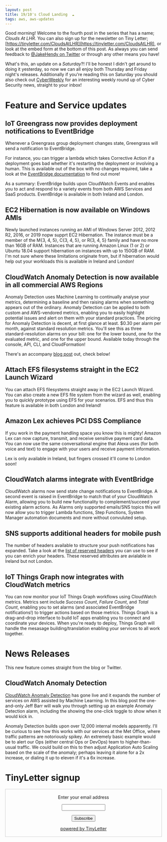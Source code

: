 ```yaml
---
layout: post
title: 19/10's Cloud Landing  ☁
tags: aws, aws-updates
---
```


Good morning! Welcome to the fourth post in the series that has a name; _Clouds At LHR_. You can also sign up for the newsletter on Tiny Letter; [https://tinyletter.com/CloudsAtLHR](https://tinyletter.com/CloudsAtLHR), or look at the embed form at the bottom of this post. As always you can send feedback to [@JakeHendy on Twitter](https://twitter.com/JakeHendy) or through any other means you have!

What's this, an update on a _Saturday_?!
I'll be honest I didn't get around to doing it yesterday, so now we can all enjoy both Thursday and Friday night's releases.
Additionally if you're reading this on Saturday you should also check out [CyberWeekly](https://tinylettter.com/CyberWeekly) for an interesting weekly round up of Cyber Security news, straight to your inbox!

# Feature and Service updates


## IoT Greengrass now provides deployment notifications to EventBridge

Whenever a Greengrass group deployment changes state, Greengrass will send a notification to EventBridge.

For instance, you can trigger a lambda which takes Corrective Action if a deployment goes bad whether it's restarting the deployment or involving a human. This is available out of the box with no changes required, take a look at the [EventBridge documentation](https://docs.aws.amazon.com/eventbridge/index.html) to find out more!

As a summary: EventBridge builds upon CloudWatch Events and enables you to act and respond to a variety events from both AWS Services and SaaS products. EventBridge is available in both Ireland and London.

## EC2 Hibernation is now available on Windows AMIs

Newly launched instances running an AMI of Windows Server 2012, 2012 R2, 2016, or 2019 nopw supprt EC2 Hibernation.
The instance must be a member of the M{3, 4, 5}, C{3, 4, 5}, or R{3, 4, 5} family and have no more than 16GB of RAM.
Instances that are running Amazon Linux (1 or 2) or Ubuntu 18.04 support hibernation on instances with up to 150GB of RAM.
I'm not sure where these limitations originate from, but if hibernation would help out your workloads this is available in Ireland and London!

## CloudWatch Anomaly Detection is now available in all commercial AWS Regions

Anomaly Detection uses Machine Learning to continually analyse your metrics, determining a baseline and then raising alarms when something appears out of the ordinary.
Anomaly Detection can be applied to both custom and AWS-vendored metrics, enabling you to easily highlight potential issues and alert on them with your standard practices.
The pricing for Anomaly Detection is decent, at first glance at least. $0.30 per alarm per month, against standard resolution metrics. You'll see this as three standard-resolution alarms on your bill: one for the lower bound, one for the evaluated metric, and one for the upper bound.
Available today through the console, API, CLI, and CloudFormation!

There's an accompany [blog post](https://aws.amazon.com/blogs/aws/new-amazon-cloudwatch-anomaly-detection/) out, check below!

## Attach EFS filesystems straight in the EC2 Launch Wizard

You can attach EFS filesystems straight away in the EC2 Launch Wizard. You can also create a new EFS file system from the wizard as well, enabling you to quickly prototype using EFS for your scenarios.
EFS and thus this feature is available in both London and Ireland!

## Amazon Lex achieves PCI DSS Compliance

If you work in the payment handling space you know this is mighty! Amazon Lex can now capture, transmit, and receive sensitive payment card data.  
You can now use the same conversational engine that Alexa uses (for both voice and text) to engage with your users and receive payment information.

Lex is only available in Ireland, but fingers crossed it'll come to London soon!

## CloudWatch alarms integrate with EventBridge

CloudWatch alarms now send state change notifications to EventBridge. A second event is raised in EventBridge to match that of your CloudWatch Alarm, allowing you to build new functionality to complement/succeed your existing alarm actions.
As Alarms only supported emails/SNS topics this will now allow you to trigger Lambda functions, Step Functions, System Manager automation documents and more without convuluted setup.

## SNS supports additional headers for mobile push

The number of headers available to structure your push notifications has expanded.
Take a look at the [list of reserved headers](https://docs.aws.amazon.com/sns/latest/dg/sns-message-attributes.html#sns-attrib-mobile-reserved) you can use to see if you can enrich your headers.
These reserved attributes are avialable in Ireland but not London.

## IoT Things Graph now integrates with CloudWatch metrics

You can now monitor your IoT Things Graph workflows using CloudWatch metrics. Metrics sent include _Success Count_, _Failure Count_, and _Total Count_, enabling you to set alarms (and associated EventBridge notifications!) to trigger actions based on those metrics.
Things Graph is a drag-and-drop interface to build IoT apps enabling you to connect and coordinate your devices. When you're ready to deploy, Things Graph will handle the mesasage building/translation enabling your services to all work together. 

# News Releases

This new feature comes straight from the blog or Twitter.

## CloudWatch Anomaly Detection

[CloudWatch Anomaly Detection](https://aws.amazon.com/blogs/aws/new-amazon-cloudwatch-anomaly-detection/) has gone live and it expands the number of services on AWS assisted by Machine Learning.
In this blog post the one-and-only Jeff Barr will walk you through setting up an example Anomaly Detection alarm, including the showing the one-click toggle to show when it would kick in.

Anomaly Detection builds upon over 12,000 internal models apparently.
I'll be curious to see how this works with our services at the Met Office, where traffic patterns are notoriously spikey. An extremely basic example would be to alert our Ops (either central Ops or DevOps) team to higher-than-usual traffic.
We could build on this to then adjust Application Auto Scaling based on the scale of the anomaly; perhaps leaving it alone for a 2x increase, or dialing it up to eleven if it's a 6x increase.

# TinyLetter signup

<form style="border:1px solid #ccc;padding:3px;text-align:center;" action="https://tinyletter.com/CloudsAtLHR" method="post" target="popupwindow" onsubmit="window.open('https://tinyletter.com/CloudsAtLHR', 'popupwindow', 'scrollbars=yes,width=800,height=600');return true"><p><label for="tlemail">Enter your email address</label></p><p><input type="text" style="width:140px" name="email" id="tlemail" /></p><input type="hidden" value="1" name="embed"/><input type="submit" value="Subscribe" /><p><a href="https://tinyletter.com" target="_blank">powered by TinyLetter</a></p></form>
